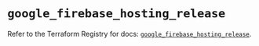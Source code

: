 # `google_firebase_hosting_release`

Refer to the Terraform Registry for docs: [`google_firebase_hosting_release`](https://registry.terraform.io/providers/hashicorp/google-beta/6.4.0/docs/resources/google_firebase_hosting_release).
